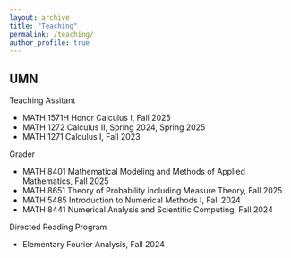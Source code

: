 ```yaml
---
layout: archive
title: "Teaching"
permalink: /teaching/
author_profile: true
---
```


## UMN
Teaching Assitant
- MATH 1571H Honor Calculus I, Fall 2025
- MATH 1272 Calculus II, Spring 2024, Spring 2025
- MATH 1271 Calculus I, Fall 2023

Grader
- MATH 8401 Mathematical Modeling and Methods of Applied Mathematics, Fall 2025
- MATH 8651 Theory of Probability including Measure Theory, Fall 2025
- MATH 5485 Introduction to Numerical Methods I, Fall 2024
- MATH 8441 Numerical Analysis and Scientific Computing, Fall 2024

Directed Reading Program
-  Elementary Fourier Analysis, Fall 2024 
